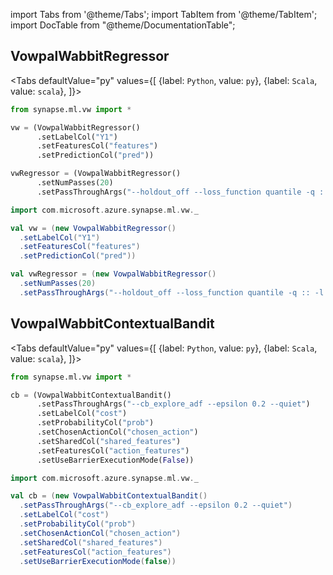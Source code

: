 import Tabs from '@theme/Tabs';
import TabItem from '@theme/TabItem';
import DocTable from "@theme/DocumentationTable";




## VowpalWabbitRegressor

<Tabs
defaultValue="py"
values={[
{label: `Python`, value: `py`},
{label: `Scala`, value: `scala`},
]}>
<TabItem value="py">

<!--pytest-codeblocks:cont-->

```python
from synapse.ml.vw import *

vw = (VowpalWabbitRegressor()
      .setLabelCol("Y1")
      .setFeaturesCol("features")
      .setPredictionCol("pred"))

vwRegressor = (VowpalWabbitRegressor()
      .setNumPasses(20)
      .setPassThroughArgs("--holdout_off --loss_function quantile -q :: -l 0.1"))
```

</TabItem>
<TabItem value="scala">

```scala
import com.microsoft.azure.synapse.ml.vw._

val vw = (new VowpalWabbitRegressor()
  .setLabelCol("Y1")
  .setFeaturesCol("features")
  .setPredictionCol("pred"))

val vwRegressor = (new VowpalWabbitRegressor()
  .setNumPasses(20)
  .setPassThroughArgs("--holdout_off --loss_function quantile -q :: -l 0.1"))

```

</TabItem>
</Tabs>

<DocTable className="VowpalWabbitRegressor"
py="synapse.ml.vw.html#module-synapse.ml.vw.VowpalWabbitRegressor"
scala="com/microsoft/azure/synapse/ml/vw/VowpalWabbitRegressor.html"
csharp="classSynapse_1_1ML_1_1Vw_1_1VowpalWabbitRegressor.html"
sourceLink="https://github.com/microsoft/SynapseML/blob/master/vw/src/main/scala/com/microsoft/azure/synapse/ml/vw/VowpalWabbitRegressor.scala" />


## VowpalWabbitContextualBandit

<Tabs
defaultValue="py"
values={[
{label: `Python`, value: `py`},
{label: `Scala`, value: `scala`},
]}>
<TabItem value="py">




<!--pytest-codeblocks:cont-->

```python
from synapse.ml.vw import *

cb = (VowpalWabbitContextualBandit()
      .setPassThroughArgs("--cb_explore_adf --epsilon 0.2 --quiet")
      .setLabelCol("cost")
      .setProbabilityCol("prob")
      .setChosenActionCol("chosen_action")
      .setSharedCol("shared_features")
      .setFeaturesCol("action_features")
      .setUseBarrierExecutionMode(False))
```

</TabItem>
<TabItem value="scala">

```scala
import com.microsoft.azure.synapse.ml.vw._

val cb = (new VowpalWabbitContextualBandit()
  .setPassThroughArgs("--cb_explore_adf --epsilon 0.2 --quiet")
  .setLabelCol("cost")
  .setProbabilityCol("prob")
  .setChosenActionCol("chosen_action")
  .setSharedCol("shared_features")
  .setFeaturesCol("action_features")
  .setUseBarrierExecutionMode(false))

```

</TabItem>
</Tabs>

<DocTable className="VowpalWabbitContextualBandit"
py="synapse.ml.vw.html#module-synapse.ml.vw.VowpalWabbitContextualBandit"
scala="com/microsoft/azure/synapse/ml/vw/VowpalWabbitContextualBandit.html"
csharp="classSynapse_1_1ML_1_1Vw_1_1VowpalWabbitContextualBandit.html"
sourceLink="https://github.com/microsoft/SynapseML/blob/master/vw/src/main/scala/com/microsoft/azure/synapse/ml/vw/VowpalWabbitContextualBandit.scala" />
